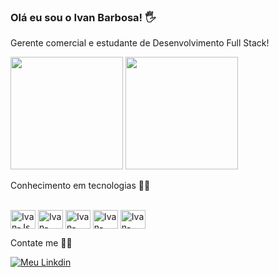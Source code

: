### Olá eu sou o Ivan Barbosa! 🖐️
Gerente comercial e estudante de Desenvolvimento Full Stack!

</div>
<img height="180em" src="https://github-readme-stats.vercel.app/api?username=iivansbb1985&show_icons=true&theme=dark"/>
 <img height="180em" src="https://github-readme-stats.vercel.app/api/top-langs/?username=iivansbb1985&layout=compact&theme=dark"/>
<div>
 
 Conhecimento em tecnologias 🧑‍🎓
 
<div style= "display: inline_block"><br>
    <img align="center" alt="Ivan-Js" height="30" width="40" src="https://img.shields.io/badge/JavaScript-F7DF1E?style=for-the-badge&logo=javascript&logoColor=black">
    <img align="center" alt="Ivan-HTML" height="30" width="40" src="https://img.shields.io/badge/HTML5-E34F26?style=for-the-badge&logo=html5&logoColor=white">
    <img align="center" alt="Ivan-CSS" height="30" width="40" src="https://img.shields.io/badge/CSS-239120?&style=for-the-badge&logo=css3&logoColor=white">
    <img align="center" alt="Ivan-Python" height="30" width="40" src="https://img.shields.io/badge/Python-14354C?style=for-the-badge&logo=python&logoColor=white">
    <img align="center" alt="Ivan-GitHub" height="30" width="40" src="https://img.shields.io/badge/GitHub-100000?style=for-the-badge&logo=github&logoColor=white">
     
    
<div>
 
Contate me 👨‍💻
 
</div>
     <a href="https://www.linkedin.com/in/ivan-barbosa-98065618a/" target="_blank"><img src="https://img.shields.io/badge/LinkedIn-0077B5?style=for-the-badge&logo=linkedin&logoColor=white" alt="Meu Linkdin" target="_blank"></a>

 <div>

